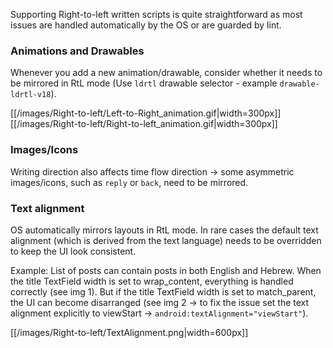 Supporting Right-to-left written scripts is quite straightforward as most issues are handled automatically by the OS or are guarded by lint.


### Animations and Drawables
Whenever you add a new animation/drawable, consider whether it needs to be mirrored in RtL mode (Use `ldrtl` drawable selector - example `drawable-ldrtl-v18`).

[[/images/Right-to-left/Left-to-Right_animation.gif|width=300px]]
[[/images/Right-to-left/Right-to-left_animation.gif|width=300px]]


### Images/Icons
Writing direction also affects time flow direction -> some asymmetric images/icons, such as `reply` or `back`, need to be mirrored.

### Text alignment
OS automatically mirrors layouts in RtL mode. In rare cases the default text alignment (which is derived from the text language) needs to be overridden to keep the UI look consistent.

Example: List of posts can contain posts in both English and Hebrew. When the title TextField width is set to wrap_content, everything is handled correctly (see img 1). But if the title TextField width is set to match_parent, the UI can become disarranged (see img 2 -> to fix the issue set the text alignment explicitly to viewStart -> ```android:textAlignment="viewStart"```).

[[/images/Right-to-left/TextAlignment.png|width=600px]]



